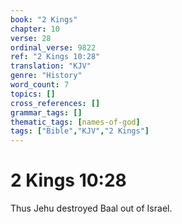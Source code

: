 ```yaml
---
book: "2 Kings"
chapter: 10
verse: 28
ordinal_verse: 9822
ref: "2 Kings 10:28"
translation: "KJV"
genre: "History"
word_count: 7
topics: []
cross_references: []
grammar_tags: []
thematic_tags: [names-of-god]
tags: ["Bible","KJV","2 Kings"]
---
```


# 2 Kings 10:28

Thus Jehu destroyed Baal out of Israel.
